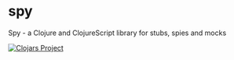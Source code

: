# spy

Spy - a Clojure and ClojureScript library for stubs, spies and mocks

[![Clojars Project](https://img.shields.io/clojars/v/clj-spy.svg)](https://clojars.org/clj-spy)
